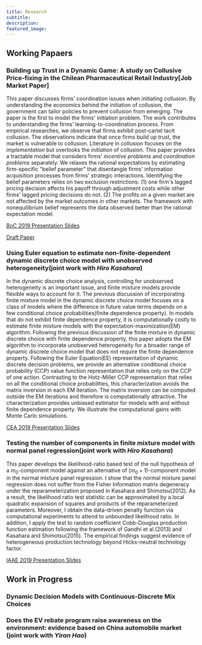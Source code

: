 ```yaml
---
title: Research
subtitle: 
description: 
featured_image: 
---
```


<!-- ![](/images/demo/demo-landscape.jpg) -->

## Working Papaers

### **Building up Trust in a Dynamic Game: A study on Collusive Price-fixing in the Chilean Pharmaceutical Retail Industry**[Job Market Paper]

This paper discusses firms' coordination issues when initiating collusion. 
By understanding the economics behind the initiation of collusion, the government can tailor policies to prevent collusion from emerging. The paper is the first to model the firms' initiation problem. 
The work contributes to understanding the firms' learning-to-coordination process. From empirical researches, we observe that firms exhibit post-cartel tacit collusion. The observations indicate that once firms build up trust, the market is vulnerable to collusion. 
Literature in collusion focuses on the *implementation* but overlooks the *initiation* of collusion. This paper provides a tractable model that considers firms' *incentive problems* and *coordination problems* separately. 
We relaxes the rational expectations by estimating firm-specific "belief parameter" that disentangle firms' information acquisition processes from firms' strategic interactions. 
Identifying the belief parameters relies on two exclusion restrictions: 
(1) one firm's lagged pricing decision affects his payoff through adjustment costs while other firms' lagged pricing decisions do not. 
(2) The profits on a given market are not affected by the market outcomes in other markets. The framework with nonequilibrium belief represents the data observed better than the rational expectation model.

[BoC 2019 Presentation Slides](/files/Collusion_BOC2020.pdf)

[Draft Paper](/files/CollusionDynamic.pdf)

### **Using Euler equation to estimate non-finite-dependent dynamic discrete choice model with unobserved heterogeneity**(joint work with *Hiro Kasahara*)

In the dynamic discrete choice analysis, controlling for unobserved heterogeneity is an important issue, and finite mixture models provide flexible ways to account for it. The previous discussion of incorporating finite mixture model in the dynamic discrete choice model focuses on a class of models where the difference in future value terms depends on a few conditional choice probabilities(finite dependence property). In models that do not exhibit finite dependence property, it is computationally costly to estimate finite mixture models with the expectation-maximization(EM) algorithm. Following the previous discussion of the finite mixture in dynamic discrete choice with finite dependence property, this paper adopts the EM algorithm to incorporate unobserved heterogeneity for a broader range of dynamic discrete choice model that does not require the finite dependence property. Following the Euler Equation(EE) representation of dynamic discrete decision problems, we provide an alternative conditional choice probability (CCP) value function representation that relies only on the CCP of one action. Contrasting to the Hotz-Miller CCP representation that relies on all the conditional choice probabilities, this characterization avoids the matrix inversion in each EM iteration. The matrix inversion can be computed outside the EM iterations and therefore is computationally attractive. The characterization provides unbiased estimator for models with and without finite dependence property. We illustrate the computational gains with Monte Carlo simulations.

[CEA 2019 Presentation Slides](/files/DDC_CEA2019.pdf)


### **Testing the number of components in finite mixture model with normal panel regression**(joint work with *Hiro Kasahara*)

This paper develops the likelihood-ratio based test of the null hypothesis of a $m_0$-component model against an alternative of $(m_0+1)$-component model in the normal mixture panel regression. I show that the normal mixture panel regression does not suffer from the Fisher Information matrix degeneracy under the reparameterization proposed in Kasahara and Shimotsu(2012). As a result, the likelihood ratio test statistic can be approximated by a local quadratic expansion of squares and products of the reparameterized parameters. Moreover, I obtain the data-driven penalty function via computational experiments to attend to unbounded likelihood ratio. In addition, I apply the test to random coefficient Cobb-Douglas production function estimation following the framework of Gandhi et al.(2013) and Kasahara and Shimotsu(2015). The empirical findings suggest evidence of heterogeneous production technology beyond Hicks-neutral technology factor.

[IAAE 2019 Presentation Slides](/files/IAAE_2019.pdf)


## Work in Progress

### **Dynamic Decision Models with Continuous-Discrete Mix Choices**

### **Does the EV rebate program raise awareness on the environment: evidence based on China automobile market** (joint work with *Yiran Hao*)
